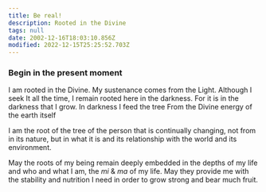 ```yaml
---
title: Be real!
description: Rooted in the Divine
tags: null
date: 2002-12-16T18:03:10.856Z
modified: 2022-12-15T25:25:52.703Z
---
```


<div class="poem">

<h3>Begin in the present moment</h3>

I am rooted in the Divine.
My sustenance comes from the Light.
Although I seek It all the time,
I remain rooted here in the darkness.
For it is in the darkness that I grow.
In darkness I feed the tree
From the Divine energy of the earth itself

I am the root
of the tree
of the person
that is continually changing,
not from in its nature,
but in what it is
and its relationship
with the world
and its environment.

May the roots of my being
remain deeply embedded
in the depths of my life
and who and what I am,
the _mi_ & _ma_ of my life.
May they provide me
with the stability
and nutrition I need
in order to grow strong
and bear much fruit.

</div>
